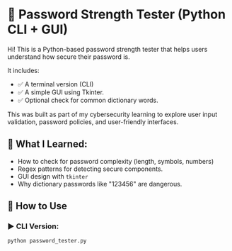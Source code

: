 # 🔐 Password Strength Tester (Python CLI + GUI)

Hi! This is a Python-based password strength tester that helps users understand how secure their password is.

It includes:
- ✅ A terminal version (CLI)
- ✅ A simple GUI using Tkinter.
- ✅ Optional check for common dictionary words.

This was built as part of my cybersecurity learning to explore user input validation, password policies, and user-friendly interfaces.

## 🧠 What I Learned:

- How to check for password complexity (length, symbols, numbers)
- Regex patterns for detecting secure components.
- GUI design with `tkinter`
- Why dictionary passwords like "123456" are dangerous.

## 🚀 How to Use

### ▶️ CLI Version:
```bash
python password_tester.py
